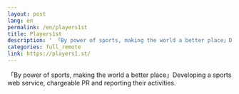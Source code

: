 ```yaml
---
layout: post
lang: en
permalink: /en/players1st
title: Players1st
description: ' 「By power of sports, making the world a better place」Developing a sports web service, chargeable PR and reporting their activities. '
categories: full_remote
link: https://players1.st/
---
```


<p>「By power of sports, making the world a better place」Developing a sports web service, chargeable PR and reporting their activities.</p>
